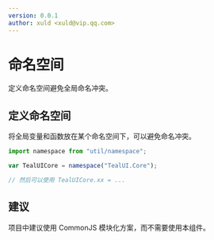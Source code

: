 ```yaml
---
version: 0.0.1
author: xuld <xuld@vip.qq.com>
---
```

# 命名空间
定义命名空间避免全局命名冲突。

## 定义命名空间
将全局变量和函数放在某个命名空间下，可以避免命名冲突。
```js {3}
import namespace from "util/namespace";

var TealUICore = namespace("TealUI.Core"); 

// 然后可以使用 TealUICore.xx = ...
```

## 建议
项目中建议使用 CommonJS 模块化方案，而不需要使用本组件。